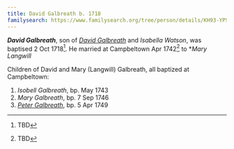 ```yaml
---
title: David Galbreath b. 1718
familysearch: https://www.familysearch.org/tree/person/details/KH93-YPS
---
```

***David Galbreath***, son of *[David Galbreath](galbreath-david-1684.md)* and *Isabella Watson*, was baptised 2 Oct 1718[^birth]. He married at Campbeltown Apr 1742[^marriage] to **Mary Langwill*

Children of David and Mary (Langwill) Galbreath, all baptized at Campbeltown:

1. *Isobell Galbreath*, bp. May 1743
2. *Mary Galbreath*, bp. 7 Sep 1746
3. *[Peter Galbreath](galbreath-peter-1749.md)*, bp. 5 Apr 1749


[^birth]: TBD

[^marriage]: TBD

